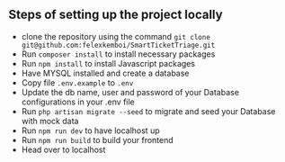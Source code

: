 ## Steps of setting up the project locally

- clone the repository using the command `git clone git@github.com:felexkemboi/SmartTicketTriage.git`
- Run `composer install` to install necessary packages
- Run `npm install` to install Javascript packages
- Have MYSQL installed and create a database
- Copy file `.env.example` to `.env`
- Update the db name, user and password of your Database configurations in your .env file
- Run `php artisan migrate --seed` to migrate and seed your Database with mock data
- Run `npm run dev` to have localhost up
- Run `npm run build` to build your frontend
- Head over to localhost